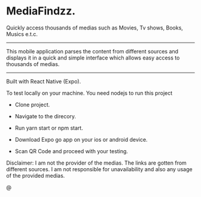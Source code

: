 # MediaFindzz.

Quickly access thousands of medias such as Movies, Tv shows, Books, Musics e.t.c.

---

This mobile application parses the content from different sources and displays it in a quick and simple interface which allows easy access to thousands of medias.

---

Built with React Native (Expo).

To test locally on your machine. You need nodejs to run this project

- Clone project.

- Navigate to the direcory.

- Run yarn start or npm start.

- Download Expo go app on your ios or android device.

- Scan QR Code and proceed with your testing.

Disclaimer: I am not the provider of the medias. The links are gotten from different sources. I am not responsible for unavailability and also any usage of the provided medias.

@
